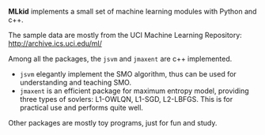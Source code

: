 <b>MLkid</b> implements a small set of machine learning modules with Python and c++.

The sample data are mostly from the UCI Machine Learning Repository: http://archive.ics.uci.edu/ml/

Among all the packages, the `jsvm` and `jmaxent` are c++ implemented.
* `jsvm` elegantly implement the SMO algorithm, thus can be used for understanding and teaching SMO.
* `jmaxent` is an efficient package for maximum entropy model, providing three types of sovlers: L1-OWLQN, L1-SGD, L2-LBFGS. This is for practical use and performs quite well.

Other packages are mostly toy programs, just for fun and study.

